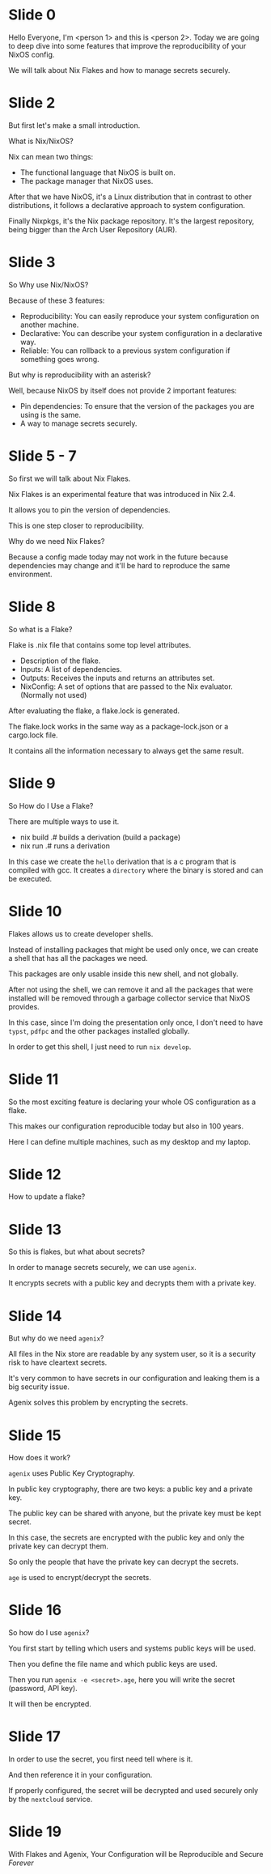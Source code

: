 # Slide 0

Hello Everyone, I'm <person 1> and this is <person 2>.
Today we are going to deep dive into some features that improve the reproducibility of your NixOS config.

We will talk about Nix Flakes and how to manage secrets securely.

# Slide 2

But first let's make a small introduction.

What is Nix/NixOS?

Nix can mean two things:

- The functional language that NixOS is built on.
- The package manager that NixOS uses.

After that we have NixOS, it's a Linux distribution that in contrast to other distributions,
it follows a declarative approach to system configuration.

Finally Nixpkgs, it's the Nix package repository. It's the largest repository,
being bigger than the Arch User Repository (AUR).

# Slide 3

So Why use Nix/NixOS?

Because of these 3 features:

- Reproducibility: You can easily reproduce your system configuration on another machine.
- Declarative: You can describe your system configuration in a declarative way.
- Reliable: You can rollback to a previous system configuration if something goes wrong.

But why is reproducibility with an asterisk?

Well, because NixOS by itself does not provide 2 important features:

- Pin dependencies: To ensure that the version of the packages you are using is the same.
- A way to manage secrets securely.

# Slide 5 - 7

So first we will talk about Nix Flakes.

Nix Flakes is an experimental feature that was introduced in Nix 2.4.

It allows you to pin the version of dependencies.

This is one step closer to reproducibility.

Why do we need Nix Flakes?

Because a config made today may not work in the future because dependencies may change
and it'll be hard to reproduce the same environment.

# Slide 8

So what is a Flake?

Flake is .nix file that contains some top level attributes.

- Description of the flake.
- Inputs: A list of dependencies.
- Outputs: Receives the inputs and returns an attributes set.
- NixConfig: A set of options that are passed to the Nix evaluator. (Normally not used)

After evaluating the flake, a flake.lock is generated.

The flake.lock works in the same way as a package-lock.json or a cargo.lock file.

It contains all the information necessary to always get the same result.

# Slide 9

So How do I Use a Flake?

There are multiple ways to use it.

- nix build .#<name> builds a derivation (build a package)
- nix run .#<name> runs a derivation

In this case we create the `hello` derivation that is a c program that is compiled with gcc.
It creates a `directory` where the binary is stored and can be executed.

# Slide 10

Flakes allows us to create developer shells.

Instead of installing packages that might be used only once, we can create a shell that has all the packages we need.

This packages are only usable inside this new shell, and not globally.

After not using the shell, we can remove it and all the packages that were installed will be removed through
a garbage collector service that NixOS provides.

In this case, since I'm doing the presentation only once, I don't need to have
`typst`, `pdfpc` and the other packages installed globally.

In order to get this shell, I just need to run `nix develop`.

# Slide 11

So the most exciting feature is declaring your whole OS configuration as a flake.

This makes our configuration reproducible today but also in 100 years.

Here I can define multiple machines, such as my desktop and my laptop.

# Slide 12

How to update a flake?

# Slide 13

So this is flakes, but what about secrets?

In order to manage secrets securely, we can use `agenix`.

It encrypts secrets with a public key and decrypts them with a private key.

# Slide 14

But why do we need `agenix`?

All files in the Nix store are readable by any system user, so it is a security risk to have cleartext secrets.

It's very common to have secrets in our configuration and leaking them is a big security issue.

Agenix solves this problem by encrypting the secrets.

# Slide 15

How does it work?

`agenix` uses Public Key Cryptography.

In public key cryptography, there are two keys: a public key and a private key.

The public key can be shared with anyone, but the private key must be kept secret.

In this case, the secrets are encrypted with the public key and only the private key can decrypt them.

So only the people that have the private key can decrypt the secrets.

`age` is used to encrypt/decrypt the secrets.

# Slide 16

So how do I use `agenix`?

You first start by telling which users and systems public keys will be used.

Then you define the file name and which public keys are used.

Then you run `agenix -e <secret>.age`, here you will write the secret (password, API key).

It will then be encrypted.

# Slide 17

In order to use the secret, you first need tell where is it.

And then reference it in your configuration.

If properly configured, the secret will be decrypted and used securely only by the `nextcloud` service.

# Slide 19

With Flakes and Agenix, Your Configuration will be Reproducible and Secure *Forever*









